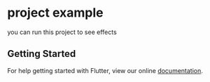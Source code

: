 # project example

you can run this project to see effects

## Getting Started

For help getting started with Flutter, view our online
[documentation](https://flutter.io/).
